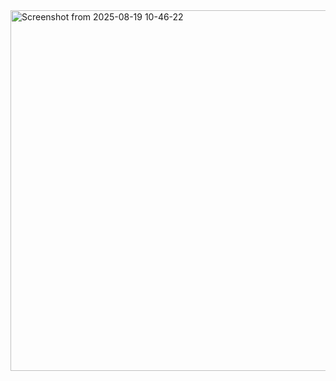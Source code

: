 <img width="1103" height="577" alt="Screenshot from 2025-08-19 10-46-22" src="https://github.com/user-attachments/assets/c4bdf296-4cc6-4626-898b-e709ba6129fa" />
